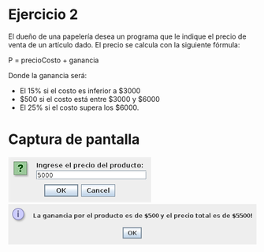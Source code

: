 # Ejercicio 2

El dueño de una papelería desea un programa que le indique el precio de venta de un artículo dado. El precio se
calcula con la siguiente fórmula:

P = precioCosto + ganancia

Donde la ganancia será:

- El 15% si el costo es inferior a $3000
- $500 si el costo está entre $3000 y $6000
- El 25% si el costo supera los $6000.

# Captura de pantalla

![Screenshot](screenshot1.png)
![Screenshot](screenshot2.png)
